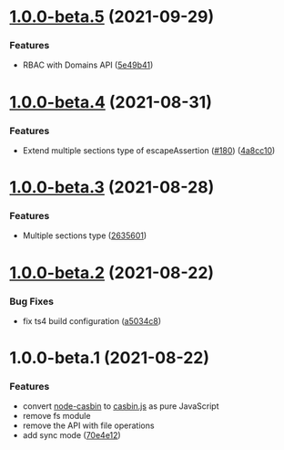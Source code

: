 # [1.0.0-beta.5](https://github.com/casbin/casbin.js/compare/v1.0.0-beta.4...v1.0.0-beta.5) (2021-09-29)


### Features

* RBAC with Domains API ([5e49b41](https://github.com/casbin/casbin.js/commit/5e49b41a2988a20e324715377e0c8302c9e9c3aa))

# [1.0.0-beta.4](https://github.com/casbin/casbin.js/compare/v1.0.0-beta.3...v1.0.0-beta.4) (2021-08-31)


### Features

* Extend multiple sections type of escapeAssertion ([#180](https://github.com/casbin/casbin.js/issues/180)) ([4a8cc10](https://github.com/casbin/casbin.js/commit/4a8cc106862bee79fb1533338bde16669d40f5f5))

# [1.0.0-beta.3](https://github.com/casbin/casbin.js/compare/v1.0.0-beta.2...v1.0.0-beta.3) (2021-08-28)


### Features

* Multiple sections type ([2635601](https://github.com/casbin/casbin.js/commit/2635601ab1b1dd8d613bbb6b62d52f1cb86400f6))

# [1.0.0-beta.2](https://github.com/casbin/casbin.js/compare/v1.0.0-beta.1...v1.0.0-beta.2) (2021-08-22)


### Bug Fixes

* fix ts4 build configuration ([a5034c8](https://github.com/casbin/casbin.js/commit/a5034c889c38a45010241a41173ed4f6ed8ce34f))

# 1.0.0-beta.1 (2021-08-22)

### Features

- convert [node-casbin](https://github.com/casbin/node-casbin) to [casbin.js](https://github.com/casbin/casbin.js) as pure JavaScript
- remove fs module
- remove the API with file operations
- add sync mode ([70e4e12](https://github.com/casbin/casbin.js/commit/70e4e12610dc42b6f25f8df268611ee1a0cbc7bd))
